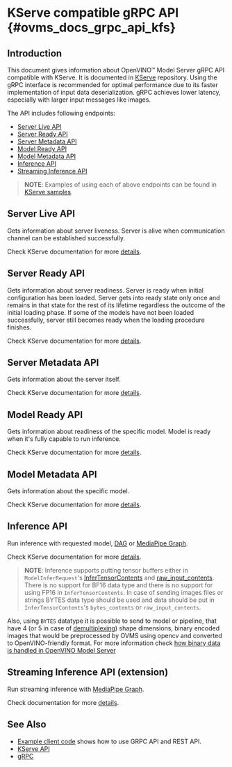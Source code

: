 # KServe compatible gRPC API {#ovms_docs_grpc_api_kfs}

## Introduction
This document gives information about OpenVINO&trade; Model Server gRPC API compatible with KServe. It is documented in [KServe](https://github.com/kserve/kserve/blob/master/docs/predict-api/v2/required_api.md) repository.
Using the gRPC interface is recommended for optimal performance due to its faster implementation of input data deserialization. gRPC achieves lower latency, especially with larger input messages like images.

The API includes following endpoints:
* [Server Live API](#server-live-api)
* [Server Ready API](#server-ready-api)
* [Server Metadata API](#server-metadata-api)
* [Model Ready API](#model-ready-api)
* [Model Metadata API](#model-metadata-api)
* [Inference API](#inference-api)
* [Streaming Inference API](#streaming-inference-api-extension)

> **NOTE**: Examples of using each of above endpoints can be found in [KServe samples](https://github.com/openvinotoolkit/model_server/tree/releases/2024/1/client/python/kserve-api/samples/README.md).


## Server Live API
Gets information about server liveness. Server is alive when communication channel can be established successfully.

Check KServe documentation for more [details](https://github.com/kserve/kserve/blob/master/docs/predict-api/v2/required_api.md#server-live-1).

## Server Ready API
Gets information about server readiness. Server is ready when initial configuration has been loaded. Server gets into ready state only once and remains in that state for the rest of its lifetime regardless the outcome of the initial loading phase. If some of the models have not been loaded successfully, server still becomes ready when the loading procedure finishes.

Check KServe documentation for more [details](https://github.com/kserve/kserve/blob/master/docs/predict-api/v2/required_api.md#server-ready-1).

## Server Metadata API
Gets information about the server itself.

Check KServe documentation for more [details](https://github.com/kserve/kserve/blob/master/docs/predict-api/v2/required_api.md#server-metadata-1).

## Model Ready API
Gets information about readiness of the specific model. Model is ready when it's fully capable to run inference.

Check KServe documentation for more [details](https://github.com/kserve/kserve/blob/master/docs/predict-api/v2/required_api.md#model-ready-1).

## Model Metadata API
Gets information about the specific model.

Check KServe documentation for more [details](https://github.com/kserve/kserve/blob/master/docs/predict-api/v2/required_api.md#model-metadata-1).

## Inference API
Run inference with requested model, [DAG](./dag_scheduler.md) or [MediaPipe Graph](./mediapipe.md).

Check KServe documentation for more [details](https://github.com/kserve/kserve/blob/master/docs/predict-api/v2/required_api.md#inference-1).

> **NOTE**: Inference supports putting tensor buffers either in `ModelInferRequest`'s [InferTensorContents](https://github.com/kserve/kserve/blob/master/docs/predict-api/v2/grpc_predict_v2.proto#L155) and [raw_input_contents](https://github.com/kserve/kserve/blob/master/docs/predict-api/v2/grpc_predict_v2.proto#L202). There is no support for BF16 data type and there is no support for using FP16 in `InferTensorContents`. In case of sending images files or strings BYTES data type should be used and data should be put in `InferTensorContents`'s `bytes_contents` or `raw_input_contents`.

Also, using `BYTES` datatype it is possible to send to model or pipeline, that have 4 (or 5 in case of [demultiplexing](demultiplexing.md)) shape dimensions, binary encoded images that would be preprocessed by OVMS using opencv and converted to OpenVINO-friendly format. For more information check [how binary data is handled in OpenVINO Model Server](./binary_input_kfs.md)

## Streaming Inference API (extension)
Run streaming inference with [MediaPipe Graph](./mediapipe.md).

Check documentation for more [details](./streaming_endpoints.md).

## See Also

- [Example client code](https://github.com/openvinotoolkit/model_server/tree/releases/2024/1/client/python/kserve-api/samples/README.md) shows how to use GRPC API and REST API.
- [KServe API](https://github.com/kserve/kserve/tree/master/docs/predict-api/v2)
- [gRPC](https://grpc.io/)

